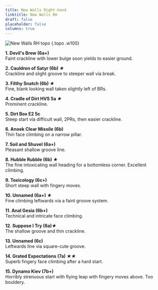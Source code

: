 ```yaml
---
title: New Walls Right-hand
linktitle: New Walls RH
draft: false
placeholder: false
columns: true
---
```



![New Walls RH topo](/img/south-wales/the-gower/OX6.gif)
{.topo .w100}

**1. Devil's Brew (6a+)**  
Faint crackline with lower bulge soon yields to easier ground.

**2. Cauldron of Satyr (6b) *★***  
Crackline and slight groove to steeper wall via break.

**3. Filthy Snatch (6b) *★***  
Fine, blank looking wall taken slightly left of BRs.

**4. Cradle of Dirt HVS 5a *★***  
Prominent crackline.

**5. Dirt Box E2 5c**  
Steep start via difficult wall, 2PRs, then easier crackline.

**6. Anoek Clear Missile (6b)**  
Thin face climbing on a narrow pillar.

**7. Soil and Shuvel (6a+)**  
Pleasant shallow groove line.

**8. Hubble Rubble (6b) *★***  
The fine intoxicating wall heading for a bottomless corner. Excellent climbing.

**9. Toxicology (6c+)**  
Short steep wall with fingery moves.

**10. Unnamed (6a+) *★***  
Fine climbing leftwards via a faint groove system.

**11. Anal Gesia (6b+)**  
Technical and intricate face climbing.

**12. Suppose I Try (6a)*★***  
The shallow groove and thin crackline.

**13. Unnamed (6c)**  
Leftwards line via square-cute groove.

**14. Grated Expectations (7a) *★★***  
Superb fingery face climbing after a hard start.

**15. Dynamo Kiev (7b+)**  
Horribly strenuous start with flying leap with fingery moves above. Too bouldery.